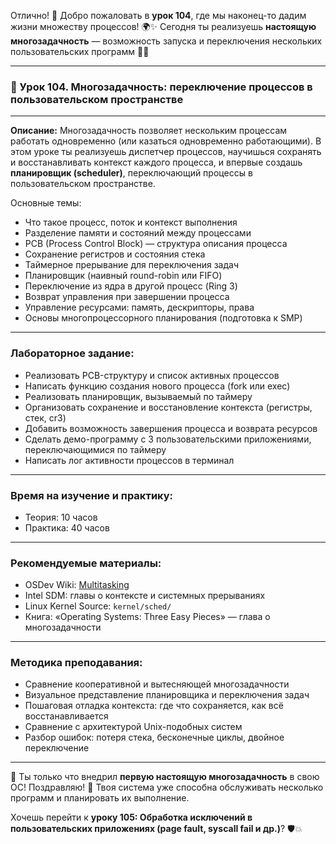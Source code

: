 Отлично! 💪 Добро пожаловать в **урок 104**, где мы наконец-то дадим жизни множеству процессов! 🌍✨ Сегодня ты реализуешь **настоящую многозадачность** — возможность запуска и переключения нескольких пользовательских программ 🔁🧵

---

### 🔹 Урок 104. Многозадачность: переключение процессов в пользовательском пространстве

---

**Описание:**
Многозадачность позволяет нескольким процессам работать одновременно (или казаться одновременно работающими). В этом уроке ты реализуешь диспетчер процессов, научишься сохранять и восстанавливать контекст каждого процесса, и впервые создашь **планировщик (scheduler)**, переключающий процессы в пользовательском пространстве.

Основные темы:

* Что такое процесс, поток и контекст выполнения
* Разделение памяти и состояний между процессами
* PCB (Process Control Block) — структура описания процесса
* Сохранение регистров и состояния стека
* Таймерное прерывание для переключения задач
* Планировщик (наивный round-robin или FIFO)
* Переключение из ядра в другой процесс (Ring 3)
* Возврат управления при завершении процесса
* Управление ресурсами: память, дескрипторы, права
* Основы многопроцессорного планирования (подготовка к SMP)

---

### Лабораторное задание:

* Реализовать PCB-структуру и список активных процессов
* Написать функцию создания нового процесса (fork или exec)
* Реализовать планировщик, вызываемый по таймеру
* Организовать сохранение и восстановление контекста (регистры, стек, cr3)
* Добавить возможность завершения процесса и возврата ресурсов
* Сделать демо-программу с 3 пользовательскими приложениями, переключающимися по таймеру
* Написать лог активности процессов в терминал

---

### Время на изучение и практику:

* Теория: 10 часов
* Практика: 40 часов

---

### Рекомендуемые материалы:

* OSDev Wiki: [Multitasking](https://wiki.osdev.org/Multitasking)
* Intel SDM: главы о контексте и системных прерываниях
* Linux Kernel Source: `kernel/sched/`
* Книга: «Operating Systems: Three Easy Pieces» — глава о многозадачности

---

### Методика преподавания:

* Сравнение кооперативной и вытесняющей многозадачности
* Визуальное представление планировщика и переключения задач
* Пошаговая отладка контекста: где что сохраняется, как всё восстанавливается
* Сравнение с архитектурой Unix-подобных систем
* Разбор ошибок: потеря стека, бесконечные циклы, двойное переключение

---

🧵 Ты только что внедрил **первую настоящую многозадачность** в свою ОС! Поздравляю! 🎉 Твоя система уже способна обслуживать несколько программ и планировать их выполнение.

Хочешь перейти к **уроку 105: Обработка исключений в пользовательских приложениях (page fault, syscall fail и др.)**? 🛡️💥
